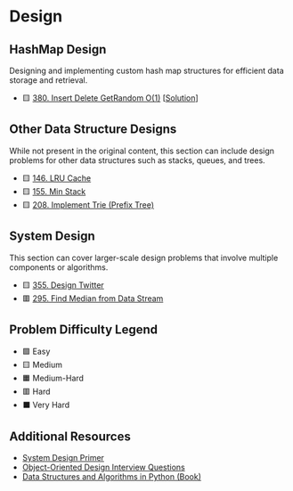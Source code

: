 # Design

HashMap Design
--------------

Designing and implementing custom hash map structures for efficient data storage and retrieval.

-   🟨 [380. Insert Delete GetRandom O(1)](https://leetcode.com/problems/insert-delete-getrandom-o1/) [[Solution](./380.%20Insert%20Delete%20GetRandom%20O(1).md)]

Other Data Structure Designs
----------------------------

While not present in the original content, this section can include design problems for other data structures such as stacks, queues, and trees.

-   🟨 [146. LRU Cache](https://leetcode.com/problems/lru-cache/)
-   🟨 [155. Min Stack](https://leetcode.com/problems/min-stack/)
-   🟨 [208. Implement Trie (Prefix Tree)](https://leetcode.com/problems/implement-trie-prefix-tree/)

System Design
-------------

This section can cover larger-scale design problems that involve multiple components or algorithms.

-   🟨 [355. Design Twitter](https://leetcode.com/problems/design-twitter/)
-   🟥 [295. Find Median from Data Stream](https://leetcode.com/problems/find-median-from-data-stream/)

Problem Difficulty Legend
-------------------------

-   🟩 Easy
-   🟨 Medium
-   🟧 Medium-Hard
-   🟥 Hard
-   ⬛ Very Hard

Additional Resources
--------------------

-   [System Design Primer](https://github.com/donnemartin/system-design-primer)
-   [Object-Oriented Design Interview Questions](https://www.educative.io/courses/grokking-the-object-oriented-design-interview)
-   [Data Structures and Algorithms in Python (Book)](https://www.amazon.com/Structures-Algorithms-Python-Michael-Goodrich/dp/1118290275)
